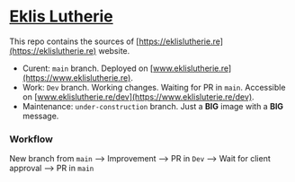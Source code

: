 # [Eklis Lutherie](https://www.eklislutherie.re)

This repo contains the sources of [https://eklislutherie.re](https://eklislutherie.re) website.

 - Curent: `main` branch. Deployed on [www.eklislutherie.re](https://www.eklislutherie.re).
 - Work: `Dev` branch. Working changes. Waiting for PR in `main`. Accessible on [www.eklislutherie.re/dev](https://www.eklisluterie.re/dev).
 - Maintenance: `under-construction` branch. Just a **BIG** image with a **BIG** message.


### Workflow

New branch from `main` --> Improvement --> PR in `Dev` --> Wait for client approval --> PR in `main`
